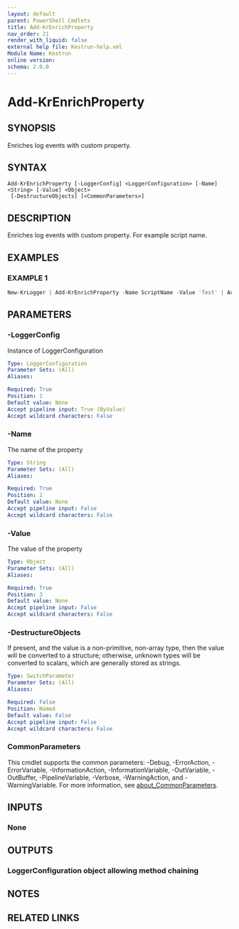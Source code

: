 ```yaml
---
layout: default
parent: PowerShell Cmdlets
title: Add-KrEnrichProperty
nav_order: 21
render_with_liquid: false
external help file: Kestrun-help.xml
Module Name: Kestrun
online version:
schema: 2.0.0
---
```


# Add-KrEnrichProperty

## SYNOPSIS
Enriches log events with custom property.

## SYNTAX

```
Add-KrEnrichProperty [-LoggerConfig] <LoggerConfiguration> [-Name] <String> [-Value] <Object>
 [-DestructureObjects] [<CommonParameters>]
```

## DESCRIPTION
Enriches log events with custom property.
For example script name.

## EXAMPLES

### EXAMPLE 1
```powershell
New-KrLogger | Add-KrEnrichProperty -Name ScriptName -Value 'Test' | Add-KrSinkConsole | Register-KrLogger
```

## PARAMETERS

### -LoggerConfig
Instance of LoggerConfiguration

```yaml
Type: LoggerConfiguration
Parameter Sets: (All)
Aliases:

Required: True
Position: 1
Default value: None
Accept pipeline input: True (ByValue)
Accept wildcard characters: False
```

### -Name
The name of the property

```yaml
Type: String
Parameter Sets: (All)
Aliases:

Required: True
Position: 2
Default value: None
Accept pipeline input: False
Accept wildcard characters: False
```

### -Value
The value of the property

```yaml
Type: Object
Parameter Sets: (All)
Aliases:

Required: True
Position: 3
Default value: None
Accept pipeline input: False
Accept wildcard characters: False
```

### -DestructureObjects
If present, and the value is a non-primitive, non-array type, then the value will be converted to a structure; otherwise, unknown types will be converted to scalars, which are generally stored as strings.

```yaml
Type: SwitchParameter
Parameter Sets: (All)
Aliases:

Required: False
Position: Named
Default value: False
Accept pipeline input: False
Accept wildcard characters: False
```

### CommonParameters
This cmdlet supports the common parameters: -Debug, -ErrorAction, -ErrorVariable, -InformationAction, -InformationVariable, -OutVariable, -OutBuffer, -PipelineVariable, -Verbose, -WarningAction, and -WarningVariable. For more information, see [about_CommonParameters](http://go.microsoft.com/fwlink/?LinkID=113216).

## INPUTS

### None
## OUTPUTS

### LoggerConfiguration object allowing method chaining
## NOTES

## RELATED LINKS
